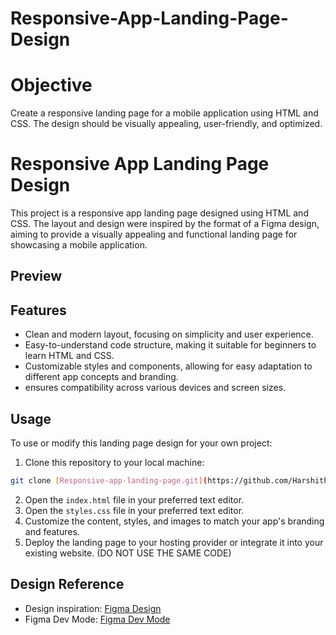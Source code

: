 # Responsive-App-Landing-Page-Design

# Objective
Create a responsive landing page for a mobile application using HTML and CSS. The design should be visually appealing, user-friendly, and optimized.

# Responsive App Landing Page Design

This project is a responsive app landing page designed using HTML and CSS. The layout and design were inspired by the format of a Figma design, aiming to provide a visually appealing and functional landing page for showcasing a mobile application.

## Preview

## Features

- Clean and modern layout, focusing on simplicity and user experience.
- Easy-to-understand code structure, making it suitable for beginners to learn HTML and CSS.
- Customizable styles and components, allowing for easy adaptation to different app concepts and branding.
- ensures compatibility across various devices and screen sizes.


## Usage

To use or modify this landing page design for your own project:

1. Clone this repository to your local machine:

```bash
git clone [Responsive-app-landing-page.git](https://github.com/Harshitha-Loganathan/Responsive-App-Landing-Page-Design)
```

2. Open the `index.html` file in your preferred text editor.
3. Open the `styles.css` file in your preferred text editor.
4. Customize the content, styles, and images to match your app's branding and features.
5. Deploy the landing page to your hosting provider or integrate it into your existing website. (DO NOT USE THE SAME CODE)

## Design Reference

- Design inspiration: [Figma Design]([link-to-figma-design](https://www.figma.com/community/file/1145991068621514311))
- Figma Dev Mode: [Figma Dev Mode]([link-to-figma-dev-mode](https://www.figma.com/design/dvc71PcUEYRKrtnZOapRtI/App-Landing-Page-Finance-Bank-Money-(Community)?node-id=0-1&m=dev))
